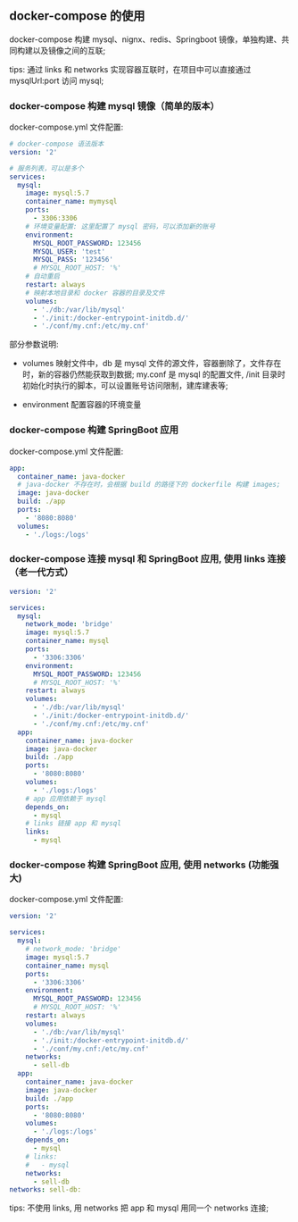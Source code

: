 ## docker-compose 的使用

docker-compose 构建 mysql、nignx、redis、Springboot 镜像，单独构建、共同构建以及镜像之间的互联;

tips: 通过 links 和 networks 实现容器互联时，在项目中可以直接通过 mysqlUrl:port 访问 mysql;

### docker-compose 构建 mysql 镜像（简单的版本）

docker-compose.yml 文件配置:

```yml
# docker-compose 语法版本
version: '2'

# 服务列表，可以是多个
services:
  mysql:
    image: mysql:5.7
    container_name: mymysql
    ports:
      - 3306:3306
    # 环境变量配置: 这里配置了 mysql 密码，可以添加新的账号
    environment:
      MYSQL_ROOT_PASSWORD: 123456
      MYSQL_USER: 'test'
      MYSQL_PASS: '123456'
      # MYSQL_ROOT_HOST: '%'
    # 自动重启
    restart: always
    # 映射本地目录和 docker 容器的目录及文件
    volumes:
      - './db:/var/lib/mysql'
      - './init:/docker-entrypoint-initdb.d/'
      - './conf/my.cnf:/etc/my.cnf'
```

部分参数说明:

- volumes 映射文件中，db 是 mysql 文件的源文件，容器删除了，文件存在时，新的容器仍然能获取到数据;
  my.conf 是 mysql 的配置文件, /init 目录时初始化时执行的脚本，可以设置账号访问限制，建库建表等;

- environment 配置容器的环境变量

### docker-compose 构建 SpringBoot 应用

docker-compose.yml 文件配置:

```yml
app:
  container_name: java-docker
  # java-docker 不存在时，会根据 build 的路径下的 dockerfile 构建 images;
  image: java-docker
  build: ./app
  ports:
    - '8080:8080'
  volumes:
    - './logs:/logs'
```

### docker-compose 连接 mysql 和 SpringBoot 应用, 使用 links 连接（老一代方式）

```yml
version: '2'

services:
  mysql:
    network_mode: 'bridge'
    image: mysql:5.7
    container_name: mysql
    ports:
      - '3306:3306'
    environment:
      MYSQL_ROOT_PASSWORD: 123456
      # MYSQL_ROOT_HOST: '%'
    restart: always
    volumes:
      - './db:/var/lib/mysql'
      - './init:/docker-entrypoint-initdb.d/'
      - './conf/my.cnf:/etc/my.cnf'
  app:
    container_name: java-docker
    image: java-docker
    build: ./app
    ports:
      - '8080:8080'
    volumes:
      - './logs:/logs'
    # app 应用依赖于 mysql
    depends_on:
      - mysql
    # links 链接 app 和 mysql
    links:
      - mysql
```

### docker-compose 构建 SpringBoot 应用, 使用 networks (功能强大)

docker-compose.yml 文件配置:

```yml
version: '2'

services:
  mysql:
    # network_mode: 'bridge'
    image: mysql:5.7
    container_name: mysql
    ports:
      - '3306:3306'
    environment:
      MYSQL_ROOT_PASSWORD: 123456
      # MYSQL_ROOT_HOST: '%'
    restart: always
    volumes:
      - './db:/var/lib/mysql'
      - './init:/docker-entrypoint-initdb.d/'
      - './conf/my.cnf:/etc/my.cnf'
    networks:
      - sell-db
  app:
    container_name: java-docker
    image: java-docker
    build: ./app
    ports:
      - '8080:8080'
    volumes:
      - './logs:/logs'
    depends_on:
      - mysql
    # links:
    #   - mysql
    networks:
      - sell-db
networks: sell-db:
```

tips: 不使用 links, 用 networks 把 app 和 mysql 用同一个 networks 连接;
